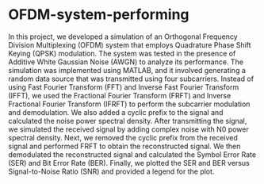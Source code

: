 # OFDM-system-performing



In this project, we developed a simulation of an Orthogonal Frequency Division Multiplexing (OFDM) system that employs Quadrature Phase Shift Keying (QPSK) modulation. The system was tested in the presence of Additive White Gaussian Noise (AWGN) to analyze its performance. The simulation was implemented using MATLAB, and it involved generating a random data source that was transmitted using four subcarriers. Instead of using Fast Fourier Transform (FFT) and Inverse Fast Fourier Transform (IFFT), we used the Fractional Fourier Transform (FRFT) and Inverse Fractional Fourier Transform (IFRFT) to perform the subcarrier modulation and demodulation. We also added a cyclic prefix to the signal and calculated the noise power spectral density. After transmitting the signal, we simulated the received signal by adding complex noise with N0 power spectral density. Next, we removed the cyclic prefix from the received signal and performed FRFT to obtain the reconstructed signal. We then demodulated the reconstructed signal and calculated the Symbol Error Rate (SER) and Bit Error Rate (BER). Finally, we plotted the SER and BER versus Signal-to-Noise Ratio (SNR) and provided a legend for the plot.
